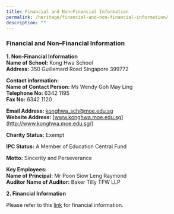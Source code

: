 ```yaml
---
title: Financial and Non–Financial Information
permalink: /heritage/financial-and-non-financial-information/
description: ""
---
```

### Financial and Non–Financial Information 

  
**1\. Non-Financial Information**  
**Name of School:** Kong Hwa School  
**Address:** 350 Guillemard Road Singapore 399772  
  
**Contact information:  
Name of Contact Person:** Ms Wendy Goh May Ling  
**Telephone No:** 6342 1195  
**Fax No:** 6342 1120  
  
  
**Email Address:** [konghwa\_sch@moe.edu.sg](mailto:konghwa_sch@moe.edu.sg)  
**Website Address:** [www.konghwa.moe.edu.sg](http://www.konghwa.moe.edu.sg/)  
  
  
**Charity Status:** Exempt  
  
**IPC Status:** A Member of Education Central Fund  
  
  
**Motto:** Sincerity and Perseverance  
  
**Key Employees:  
Name of Principal:** Mr Poon Siow Leng Raymond  
**Auditor Name of Auditor:** Baker Tilly TFW LLP  
  
  
**2\. Financial Information**  
  
Please refer to this [link](https://www.moe.gov.sg/about/org-structure/fdd/financial-summary-of-government-aided-schools-and-independent-schools-donation-funds) for financial information.